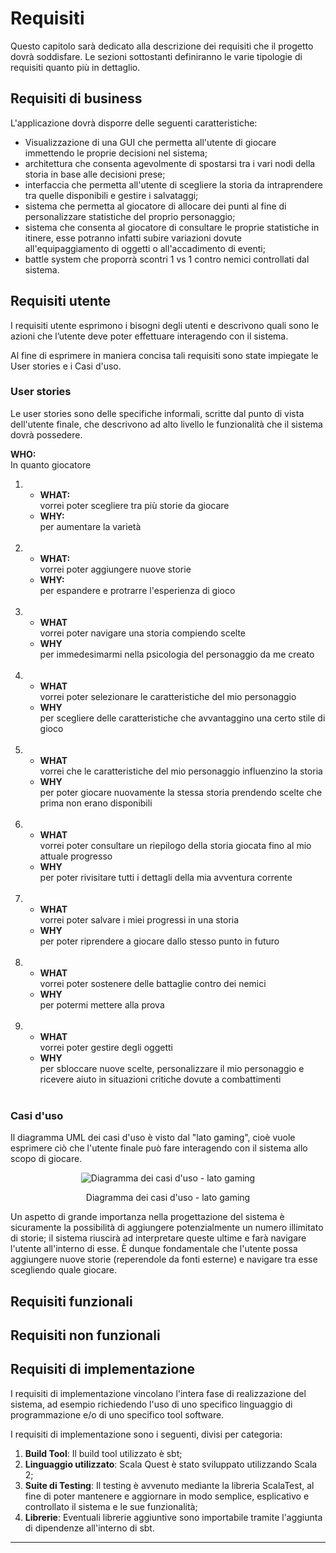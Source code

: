# Requisiti

Questo capitolo sarà dedicato alla descrizione dei requisiti che il progetto dovrà soddisfare. Le sezioni sottostanti
definiranno le varie tipologie di requisiti quanto più in dettaglio.

## Requisiti di business

L'applicazione dovrà disporre delle seguenti caratteristiche:

- Visualizzazione di una GUI che permetta all'utente di giocare immettendo le proprie decisioni nel sistema;
- architettura che consenta agevolmente di spostarsi tra i vari nodi della storia in base alle decisioni prese;
- interfaccia che permetta all'utente di scegliere la storia da intraprendere tra quelle disponibili e gestire i
  salvataggi;
- sistema che permetta al giocatore di allocare dei punti al fine di personalizzare statistiche del proprio personaggio;
- sistema che consenta al giocatore di consultare le proprie statistiche in itinere, esse potranno infatti subire
  variazioni dovute all'equipaggiamento di oggetti o all'accadimento di eventi;
- battle system che proporrà scontri 1 vs 1 contro nemici controllati dal sistema.

## Requisiti utente
I requisiti utente esprimono i bisogni degli utenti e descrivono quali sono le azioni che l’utente deve poter effettuare interagendo con il sistema.  

Al fine di esprimere in maniera concisa tali requisiti sono state impiegate le User stories e i Casi d'uso.

### User stories
Le user stories sono delle specifiche informali, scritte dal punto di vista dell'utente finale, che descrivono ad alto livello le funzionalità che il sistema dovrà possedere.

**WHO:**  
In quanto giocatore

1.  - **WHAT:**  
    vorrei poter scegliere tra più storie da giocare
    - **WHY:**  
    per aumentare la varietà
<br/><br/>
2.  - **WHAT:**  
    vorrei poter aggiungere nuove storie
    - **WHY:**  
    per espandere e protrarre l'esperienza di gioco
<br/><br/>
3.  - **WHAT**  
    vorrei poter navigare una storia compiendo scelte
    - **WHY**  
    per immedesimarmi nella psicologia del personaggio da me creato
<br/><br/>
4.  - **WHAT**  
    vorrei poter selezionare le caratteristiche del mio personaggio
    - **WHY**  
    per scegliere delle caratteristiche che avvantaggino una certo stile di gioco
<br/><br/>
5.  - **WHAT**  
    vorrei che le caratteristiche del mio personaggio influenzino la storia
    - **WHY**  
    per poter giocare nuovamente la stessa storia prendendo scelte che prima non erano disponibili
<br/><br/>
6.  - **WHAT**  
    vorrei poter consultare un riepilogo della storia giocata fino al mio attuale progresso
    - **WHY**  
    per poter rivisitare tutti i dettagli della mia avventura corrente
<br/><br/>
7.  - **WHAT**  
    vorrei poter salvare i miei progressi in una storia
    - **WHY**  
    per poter riprendere a giocare dallo stesso punto in futuro 
<br/><br/>
8.  - **WHAT**  
    vorrei poter sostenere delle battaglie contro dei nemici
    - **WHY**  
    per potermi mettere alla prova
<br/><br/>
8.  - **WHAT**  
    vorrei poter gestire degli oggetti
    - **WHY**  
    per sbloccare nuove scelte, personalizzare il mio personaggio e ricevere aiuto in situazioni critiche dovute a combattimenti
<br/><br/>

 
### Casi d'uso
Il diagramma UML dei casi d'uso è visto dal "lato gaming", cioè vuole esprimere ciò che l'utente finale può fare interagendo con il sistema allo scopo di giocare.

<div align="center">
  <img src="https://images2.imgbox.com/ad/48/cxZ6HHjH_o.png" alt="Diagramma dei casi d'uso - lato gaming">
  <p align="center">Diagramma dei casi d'uso - lato gaming</p>
</div>

Un aspetto di grande importanza nella progettazione del sistema è sicuramente la possibilità di aggiungere potenzialmente un numero illimitato di storie; il sistema riuscirà ad interpretare queste ultime e farà navigare l'utente all'interno di esse. È dunque fondamentale che l'utente possa aggiungere nuove storie (reperendole da fonti esterne) e navigare tra esse scegliendo quale giocare.

## Requisiti funzionali

## Requisiti non funzionali

## Requisiti di implementazione
I requisiti di implementazione vincolano l'intera fase di realizzazione del sistema, ad esempio richiedendo l'uso di uno specifico linguaggio di programmazione e/o di uno specifico tool software.  

I requisiti di implementazione sono i seguenti, divisi per categoria: 
1. __Build Tool__: Il build tool utilizzato è sbt;
2. __Linguaggio utilizzato__: Scala Quest è stato sviluppato utilizzando Scala 2;
3. __Suite di Testing__: Il testing è avvenuto mediante la libreria ScalaTest, al fine di poter mantenere e aggiornare in modo
semplice, esplicativo e controllato il sistema e le sue funzionalità;
4. __Librerie__: Eventuali librerie aggiuntive sono importabile tramite l'aggiunta di dipendenze all'interno di sbt. 

---